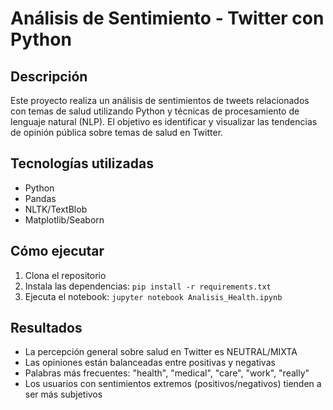 # Análisis de Sentimiento - Twitter con Python

## Descripción
Este proyecto realiza un análisis de sentimientos de tweets relacionados con temas de salud utilizando Python y técnicas de procesamiento de lenguaje natural (NLP). El objetivo es identificar y visualizar las tendencias de opinión pública sobre temas de salud en Twitter.

## Tecnologías utilizadas
- Python
- Pandas
- NLTK/TextBlob
- Matplotlib/Seaborn

## Cómo ejecutar
1. Clona el repositorio
2. Instala las dependencias: `pip install -r requirements.txt`
3. Ejecuta el notebook: `jupyter notebook Analisis_Health.ipynb`

## Resultados
- La percepción general sobre salud en Twitter es NEUTRAL/MIXTA
- Las opiniones están balanceadas entre positivas y negativas
- Palabras más frecuentes: "health", "medical", "care", "work", "really"
- Los usuarios con sentimientos extremos (positivos/negativos) tienden a ser más subjetivos
